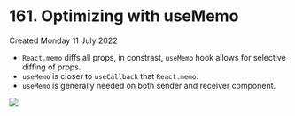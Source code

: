 # 161. Optimizing with useMemo
Created Monday 11 July 2022

- `React.memo` diffs all props, in constrast, `useMemo` hook allows for selective diffing of props.
- `useMemo` is closer to `useCallback` that `React.memo`.
- `useMemo` is generally needed on both sender and receiver component.

![](drawing.drawio.svg)